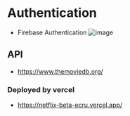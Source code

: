 # Authentication

- Firebase Authentication
![image](https://user-images.githubusercontent.com/87012098/181044165-03ce6445-787e-4693-9224-e14166979514.png)

## API
- https://www.themoviedb.org/

### Deployed by vercel
- https://netflix-beta-ecru.vercel.app/
